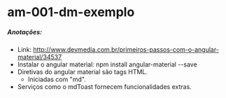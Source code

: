 # am-001-dm-exemplo

##### Anotações:
- Link:
    http://www.devmedia.com.br/primeiros-passos-com-o-angular-material/34537
- Instalar o angular material:
    npm install angular-material --save
- Diretivas do angular material são tags HTML.
    - Iniciadas com "md".
- Serviços como o mdToast fornecem funcionalidades extras.